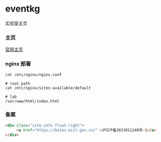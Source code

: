 # eventkg
实验室主页


### 主页
[官网主页](http://www.eventkg.net/)


### nginx 部署
``` 
cat /etc/nginx/nginx.conf

# root path
cat /etc/nginx/sites-available/default

# lab
/var/www/html/index.html
```

### 备案
```html
<div class="site-info float-right">
     <a href="https://beian.miit.gov.cn/" >沪ICP备2021011249号-1</a>
</div>
```
